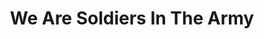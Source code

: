 ---
layout: songs
title: We Are Soldiers In The Army
event: Montgomery Bus Boycott
category:
artist: James Cleveland
writer:
label:
producer:
award1:
award2:
award3:
released: 1965
video: https://www.youtube.com/embed/bnudHcR_34M
description: Lorem ipsum dolor sit amet, consectetur adipiscing elit, sed do eiusmod tempor incididunt ut labore et dolore magna aliqua. Semper quis lectus nulla at volutpat diam ut venenatis tellusLorem ipsum dolor sit amet, consectetur adipiscing elit, sed do eiusmod tempor incididunt ut labore et dolore magna aliqua. Semper quis lectus nulla at volutpat diam ut venenatis tellus
---